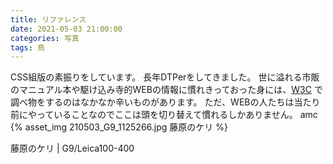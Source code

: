 ```yaml
---
title: リファレンス
date: 2021-05-03 21:00:00
categories: 写真
tags: 鳥
---
```


CSS組版の素振りをしています。
長年DTPerをしてきました。
世に溢れる市販のマニュアル本や駆け込み寺的WEBの情報に慣れきっておった身には、[W3C](https://www.w3.org/TR/css-page-3/) で調べ物をするのはなかなか辛いものがあります。
ただ、WEBの人たちは当たり前にやっていることなのでここは頭を切り替えて慣れるしかありません。
amc
{% asset_img 210503_G9_1125266.jpg 藤原のケリ %}

藤原のケリ | G9/Leica100-400